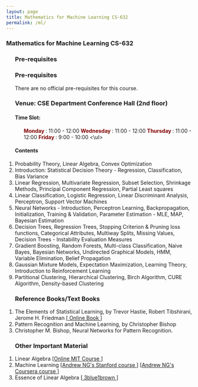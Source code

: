 ```yaml
---
layout: page
title: Mathematics for Machine Learning CS-632
permalink: /ml/
---
```

<h3>Mathematics for Machine Learning CS-632</h3>
<ol>
 <h3> Pre-requisites </h3> 
 <h3> Pre-requisites </h3> 
There are no official pre-requisites for this course.
  <h3> Venue: CSE Department Conference Hall (2nd floor) </h3> 
<h4>    Time Slot: &#10;&#13; </h4>
<ul>
    <b> <span  style="color: Maroon;"> Monday</span> </b>: 11:00 - 12:00 &#10;&#13;
    <b> <span  style="color: Maroon;"> Wednesday</span> </b>: 11:00 - 12:00 &#10;&#13;
    <b> <span  style="color: Maroon;"> Thursday</span> </b>: 11:00 - 12:00 &#10;&#13;
    <b> <span  style="color: Maroon;"> Friday</span> </b>: 9:00 - 10:00 &#10;&#13;
<\ul>
 </ol>
 <ol>
 <h4> Contents </h4>
  <li>
    Probability Theory, Linear Algebra, Convex Optimization
  </li>
  <li>
Introduction: Statistical Decision Theory - Regression, Classification, Bias Variance  </li>
  <li>
Linear Regression, Multivariate Regression, Subset Selection, Shrinkage Methods, Principal Component Regression, Partial Least squares  </li>
  <li>
Linear Classification, Logistic Regression, Linear Discriminant Analysis, Perceptron, Support Vector Machines  </li>
  <li>
Neural Networks - Introduction, Perceptron Learning, Backpropagation, Initialization, Training & Validation, Parameter Estimation - MLE, MAP, Bayesian Estimation</li>
  <li>
Decision Trees, Regression Trees, Stopping Criterion & Pruning loss functions, Categorical Attributes, Multiway Splits, Missing Values, Decision Trees - Instability Evaluation Measures  </li>
  <li>
Gradient Boosting, Random Forests, Multi-class Classification, Naive Bayes, Bayesian Networks, Undirected Graphical Models, HMM, Variable Elimination, Belief Propagation  </li>
  <li>
Gaussian Mixture Models, Expectation Maximization, Learning Theory, Introduction to Reinforcement Learning  </li>
 <li>
Partitional Clustering, Hierarchical Clustering, Birch Algorithm, CURE Algorithm, Density-based Clustering </li>
</ol>
<ol>
 <h3> Reference Books/Text Books</h3>
 <li>
  The Elements of Statistical Learning, by Trevor Hastie, Robert Tibshirani, Jerome H. Friedman  [<a href="https://hastie.su.domains/Papers/ESLII.pdf"> Online Book </a>] 
 </li>
 <li>
 Pattern Recognition and Machine Learning, by Christopher Bishop
 </li>
 <li>
 Christopher M. Bishop, Neural Networks for Pattern Recognition.
</li>
 </ol>
<ol>
 <h3>Other Important Material </h3>
 <li>
  Linear Algebra [<a href="https://ocw.mit.edu/courses/18-06-linear-algebra-spring-2010/">Online MIT Course </a>]
 </li>
 <li>
  Machine Learning [<a href="https://www.youtube.com/watch?v=UzxYlbK2c7E/">Andrew NG's Stanford course </a>] [<a href="https://youtu.be/vStJoetOxJg?si=B-5VEePxvVoHvLTj">Andrew NG's Coursera course </a>]
 </li>
 <li>
  Essence of Linear Algebra [<a href="https://www.youtube.com/watch?v=fNk_zzaMoSs&list=PLZHQObOWTQDPD3MizzM2xVFitgF8hE_ab"> 3blue1brown </a>]
 </li>
</ol>
